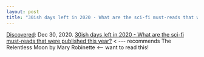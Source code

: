 ```yaml
---
layout: post
title: "30ish days left in 2020 - What are the sci-fi must-reads that were published this year?"
---
```

[Discovered](http://rolandtanglao.com/2020/07/29/p1-blogthis-checkvist-list-links-to-blog/): Dec 30, 2020. [30ish days left in 2020 - What are the sci-fi must-reads that were published this year?](https://www.reddit.com/r/printSF/comments/jzmael/30ish_days_left_in_2020_what_are_the_scifi/) < --- recommends The Relentless Moon by Mary Robinette  <-- want to read this!
